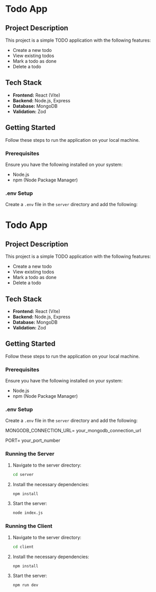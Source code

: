 # Todo App

## Project Description

This project is a simple TODO application with the following features:

- Create a new todo
- View existing todos
- Mark a todo as done
- Delete a todo

## Tech Stack

- **Frontend:** React (Vite)
- **Backend:** Node.js, Express
- **Database:** MongoDB
- **Validation:** Zod

## Getting Started

Follow these steps to run the application on your local machine.

### Prerequisites

Ensure you have the following installed on your system:
- Node.js
- npm (Node Package Manager)

### .env Setup

Create a `.env` file in the `server` directory and add the following:

# Todo App

## Project Description

This project is a simple TODO application with the following features:

- Create a new todo
- View existing todos
- Mark a todo as done
- Delete a todo

## Tech Stack

- **Frontend:** React (Vite)
- **Backend:** Node.js, Express
- **Database:** MongoDB
- **Validation:** Zod

## Getting Started

Follow these steps to run the application on your local machine.

### Prerequisites

Ensure you have the following installed on your system:
- Node.js
- npm (Node Package Manager)

### .env Setup

Create a `.env` file in the `server` directory and add the following:

MONGODB_CONNECTION_URL= your_mongodb_connection_url

PORT= your_port_number


### Running the Server

1. Navigate to the server directory:
   ```bash
   cd server
   
2. Install the necessary dependencies:
   ```bash
   npm install
   
3. Start the server:
   ```bash
   node index.js
   
   
### Running the Client

1. Navigate to the server directory:
   ```bash
   cd client
   
2. Install the necessary dependencies:
   ```bash
   npm install
   
3. Start the server:
   ```bash
   npm run dev
   
   
 
